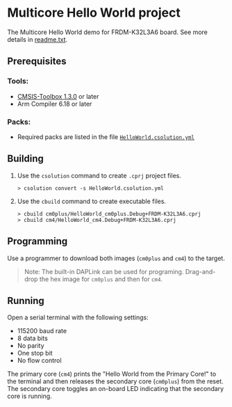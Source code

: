 # Multicore Hello World project

The Multicore Hello World demo for FRDM-K32L3A6 board. See more details in [readme.txt](./readme.txt).

## Prerequisites

### Tools:
 - [CMSIS-Toolbox 1.3.0](https://github.com/Open-CMSIS-Pack/cmsis-toolbox/releases/tag/1.3.0) or later
 - Arm Compiler 6.18 or later

### Packs:
 - Required packs are listed in the file [`HelloWorld.csolution.yml`](./HelloWorld.csolution.yml)

## Building

1. Use the `csolution` command to create `.cprj` project files.
   ```
   > csolution convert -s HelloWorld.csolution.yml

2. Use the `cbuild` command to create executable files.
   ```
   > cbuild cm0plus/HelloWorld_cm0plus.Debug+FRDM-K32L3A6.cprj
   > cbuild cm4/HelloWorld_cm4.Debug+FRDM-K32L3A6.cprj
   ```

## Programming

Use a programmer to download both images (`cm0plus` and `cm4`) to the target.
>Note: The built-in DAPLink can be used for programing. 
 Drag-and-drop the hex image for `cm0plus` and then for `cm4`.

## Running

Open a serial terminal with the following settings:
 - 115200 baud rate
 - 8 data bits
 - No parity
 - One stop bit
 - No flow control

The primary core (`cm4`) prints the "Hello World from the Primary Core!" to the terminal 
and then releases the secondary core (`cm0plus`) from the reset. 
The secondary core toggles an on-board LED indicating that the secondary core is running.
